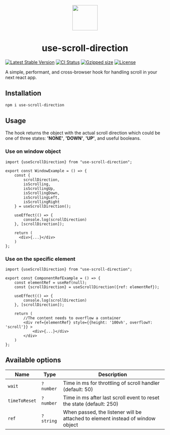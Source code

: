 <p align="center">
  <a href="https://www.npmjs.com/package/use-scroll-direction"><img src="https://user-images.githubusercontent.com/16742965/138960767-ef7af8a6-da86-4db3-848f-ad8d1aec3beb.png" align="center" width="80" /></a>
</p>
<h1 align="center">use-scroll-direction</h1>

[![Latest Stable Version](https://img.shields.io/npm/v/use-scroll-direction.svg)](https://www.npmjs.com/package/use-scroll-direction)
[![CI Status](https://github.com/AndrzejSala/use-scroll-direction/workflows/CI/badge.svg)](https://github.com/AndrzejSala/use-scroll-direction/actions)
[![Gzipped size](https://img.shields.io/bundlephobia/minzip/use-scroll-direction?label=size)](https://www.npmjs.com/package/use-scroll-direction)
[![License](https://img.shields.io/npm/l/use-scroll-direction.svg)](./LICENSE)

A simple, performant, and cross-browser hook for handling scroll in your next react app.

## Installation
```bash
npm i use-scroll-direction
```

## Usage
The hook returns the object with the actual scroll direction which could be one of three states: **'NONE'**, **'DOWN'**, **'UP'**, and useful booleans.

### Use on window object
```tsx
import {useScrollDirection} from "use-scroll-direction";

export const WindowExample = () => {
    const {
        scrollDirection,
        isScrolling,
        isScrollingUp,
        isScrollingDown,
        isScrollingLeft,
        isScrollingRight
    } = useScrollDirection();

    useEffect(() => {
        console.log(scrollDirection)
    }, [scrollDirection]);

    return (
      <div>{...}</div>
    )
};

```
### Use on the specific element
```tsx
import {useScrollDirection} from "use-scroll-direction";

export const ComponentRefExample = () => {
    const elementRef = useRef(null);
    const {scrollDirection} = useScrollDirection({ref: elementRef});

    useEffect(() => {
        console.log(scrollDirection)
    }, [scrollDirection]);

    return (
        //The content needs to overflow a container
        <div ref={elementRef} style={{height: '100vh', overflowY: 'scroll'}} >
            <div>{...}</div>
        </div>
    )
};
```

## Available options

| Name | Type | Description |
| - | - | - |
| `wait` | `?number` | Time in ms for throttling of scroll handler (default: 50)
| `timeToReset` | `?number` | Time in ms after last scroll event to reset the state (default: 250)
| `ref` | `?string` | When passed, the listener will be attached to element instead of window object 
